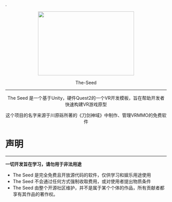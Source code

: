 .<div align=center><img src="https://github.com/whx-prog/The-Seed-Link-Future/blob/main/Image_Seed.jpg" width="300" height="200" /></div>  
<p align="center">  The-Seed </p>  

___  

<p align="center">  The Seed 是一个基于Unity，硬件Quest2的一个VR开发模板，旨在帮助开发者快速构建VR游戏原型 </p> 

<p align="center">  这个项目的名字来源于川原砾所著的《刀剑神域》中制作、管理VRMMO的免费软件 </p>   


# 声明 
___  
**一切开发旨在学习，请勿用于非法用途**
* The Seed 是完全免费且开放源代码的软件，仅供学习和娱乐用途使用
 * The Seed 不会通过任何方式强制收取费用，或对使用者提出物质条件
  * The Seed 由整个开源社区维护，并不是属于某个个体的作品，所有贡献者都享有其作品的著作权。






 
